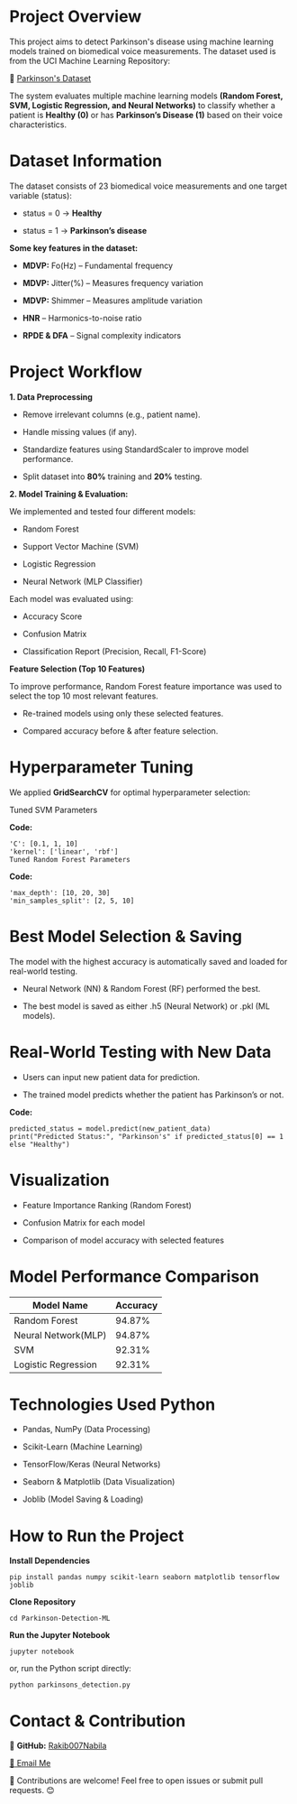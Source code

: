 # Project Overview

This project aims to detect Parkinson's disease using machine learning models trained on biomedical voice measurements. The dataset used is from the UCI Machine Learning Repository:

🔗 [Parkinson's Dataset](https://archive.ics.uci.edu/dataset/174/parkinsons)

The system evaluates multiple machine learning models **(Random Forest, SVM, Logistic Regression, and Neural Networks)** to classify whether a patient is **Healthy (0)** or has **Parkinson’s Disease (1)** based on their voice characteristics.

# Dataset Information
The dataset consists of 23 biomedical voice measurements and one target variable (status):

- status = 0 → **Healthy**

- status = 1 → **Parkinson’s disease**


**Some key features in the dataset:**

 - **MDVP:** Fo(Hz) – Fundamental frequency
 
 - **MDVP:** Jitter(%) – Measures frequency variation
 
 - **MDVP:** Shimmer – Measures amplitude variation
 
 - **HNR** – Harmonics-to-noise ratio
 
 - **RPDE & DFA** – Signal complexity indicators
 
 
# Project Workflow

**1.	Data Preprocessing**


- Remove irrelevant columns (e.g., patient name).

- Handle missing values (if any).

- Standardize features using StandardScaler to improve model performance.

- Split dataset into **80%** training and **20%** testing.


**2. Model Training & Evaluation:**


We implemented and tested four different models:

 - Random Forest
 
 - Support Vector Machine (SVM)
 
 - Logistic Regression
 
 - Neural Network (MLP Classifier)

 
Each model was evaluated using:


- Accuracy Score

- Confusion Matrix

- Classification Report (Precision, Recall, F1-Score)
  

**Feature Selection (Top 10 Features)**


To improve performance, Random Forest feature importance was used to select the top 10 most relevant features.

- Re-trained models using only these selected features.

- Compared accuracy before & after feature selection.

# Hyperparameter Tuning

We applied **GridSearchCV** for optimal hyperparameter selection:

Tuned SVM Parameters

**Code:**

```
'C': [0.1, 1, 10]
'kernel': ['linear', 'rbf']
Tuned Random Forest Parameters
```

**Code:**

```'n_estimators': [100, 200, 300]
'max_depth': [10, 20, 30]
'min_samples_split': [2, 5, 10]
``` 

# Best Model Selection & Saving

The model with the highest accuracy is automatically saved and loaded for real-world testing.

- Neural Network (NN) & Random Forest (RF) performed the best.

- The best model is saved as either .h5 (Neural Network) or .pkl (ML models).

# Real-World Testing with New Data

- Users can input new patient data for prediction.

- The trained model predicts whether the patient has Parkinson’s or not.

**Code:**

```
predicted_status = model.predict(new_patient_data)
print("Predicted Status:", "Parkinson's" if predicted_status[0] == 1 else "Healthy")
``` 

# Visualization

- Feature Importance Ranking (Random Forest)

- Confusion Matrix for each model

- Comparison of model accuracy with selected features

# Model Performance Comparison

| **Model Name** | **Accuracy** |
|-----------|-----------|
| Random Forest | 94.87% |
| Neural Network(MLP) | 94.87% |
| SVM | 92.31% |
| Logistic Regression | 92.31% |

# Technologies Used Python

- Pandas, NumPy (Data Processing)

- Scikit-Learn (Machine Learning)

- TensorFlow/Keras (Neural Networks)

- Seaborn & Matplotlib (Data Visualization)

- Joblib (Model Saving & Loading)

# How to Run the Project

**Install Dependencies**

```
pip install pandas numpy scikit-learn seaborn matplotlib tensorflow joblib
``` 

**Clone Repository**

```git clone https://github.com/yourusername/Parkinson-Detection-ML.git
cd Parkinson-Detection-ML
```

**Run the Jupyter Notebook**

```
jupyter notebook
``` 

or, run the Python script directly:

```
python parkinsons_detection.py
```

 
 # Contact & Contribution
 
🔗 **GitHub:** [Rakib007Nabila](https://github.com/Rakib007Nabila)

[📧 Email Me](mailto:nabila.rakib7@gmail.com)




📌 Contributions are welcome! Feel free to open issues or submit pull requests. 😊


















